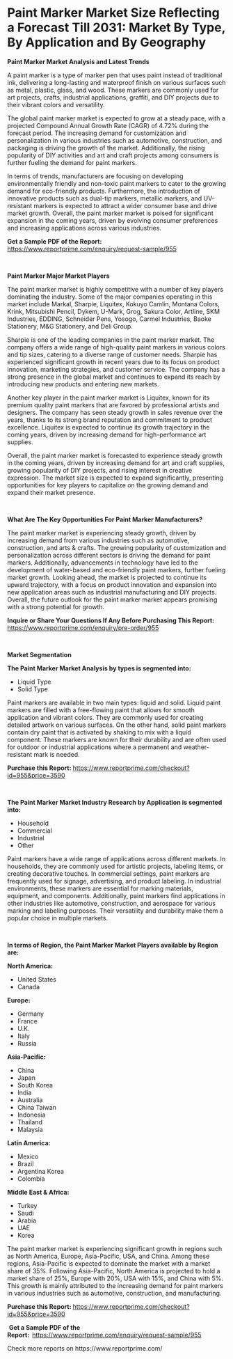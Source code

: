 <p><h1>Paint Marker Market Size Reflecting a Forecast Till 2031: Market By Type, By Application and By Geography</h1></p><p><strong>Paint Marker Market Analysis and Latest Trends</strong></p>
<p><p>A paint marker is a type of marker pen that uses paint instead of traditional ink, delivering a long-lasting and waterproof finish on various surfaces such as metal, plastic, glass, and wood. These markers are commonly used for art projects, crafts, industrial applications, graffiti, and DIY projects due to their vibrant colors and versatility.</p><p>The global paint marker market is expected to grow at a steady pace, with a projected Compound Annual Growth Rate (CAGR) of 4.72% during the forecast period. The increasing demand for customization and personalization in various industries such as automotive, construction, and packaging is driving the growth of the market. Additionally, the rising popularity of DIY activities and art and craft projects among consumers is further fueling the demand for paint markers.</p><p>In terms of trends, manufacturers are focusing on developing environmentally friendly and non-toxic paint markers to cater to the growing demand for eco-friendly products. Furthermore, the introduction of innovative products such as dual-tip markers, metallic markers, and UV-resistant markers is expected to attract a wider consumer base and drive market growth. Overall, the paint marker market is poised for significant expansion in the coming years, driven by evolving consumer preferences and increasing applications across various industries.</p></p>
<p><strong>Get a Sample PDF of the Report:&nbsp;</strong> <a href="https://www.reportprime.com/enquiry/request-sample/955">https://www.reportprime.com/enquiry/request-sample/955</a></p>
<p>&nbsp;</p>
<p><strong>Paint Marker Major Market Players</strong></p>
<p><p>The paint marker market is highly competitive with a number of key players dominating the industry. Some of the major companies operating in this market include Markal, Sharpie, Liquitex, Kokuyo Camlin, Montana Colors, Krink, Mitsubishi Pencil, Dykem, U-Mark, Grog, Sakura Color, Artline, SKM Industries, EDDING, Schneider Pens, Yosogo, Carmel Industries, Baoke Stationery, M&G Stationery, and Deli Group.</p><p>Sharpie is one of the leading companies in the paint marker market. The company offers a wide range of high-quality paint markers in various colors and tip sizes, catering to a diverse range of customer needs. Sharpie has experienced significant growth in recent years due to its focus on product innovation, marketing strategies, and customer service. The company has a strong presence in the global market and continues to expand its reach by introducing new products and entering new markets.</p><p>Another key player in the paint marker market is Liquitex, known for its premium quality paint markers that are favored by professional artists and designers. The company has seen steady growth in sales revenue over the years, thanks to its strong brand reputation and commitment to product excellence. Liquitex is expected to continue its growth trajectory in the coming years, driven by increasing demand for high-performance art supplies.</p><p>Overall, the paint marker market is forecasted to experience steady growth in the coming years, driven by increasing demand for art and craft supplies, growing popularity of DIY projects, and rising interest in creative expression. The market size is expected to expand significantly, presenting opportunities for key players to capitalize on the growing demand and expand their market presence.</p></p>
<p>&nbsp;</p>
<p><strong>What Are The Key Opportunities For Paint Marker Manufacturers?</strong></p>
<p><p>The paint marker market is experiencing steady growth, driven by increasing demand from various industries such as automotive, construction, and arts & crafts. The growing popularity of customization and personalization across different sectors is driving the demand for paint markers. Additionally, advancements in technology have led to the development of water-based and eco-friendly paint markers, further fueling market growth. Looking ahead, the market is projected to continue its upward trajectory, with a focus on product innovation and expansion into new application areas such as industrial manufacturing and DIY projects. Overall, the future outlook for the paint marker market appears promising with a strong potential for growth.</p></p>
<p><strong>Inquire or Share Your Questions If Any Before Purchasing This Report:</strong> <a href="https://www.reportprime.com/enquiry/pre-order/955">https://www.reportprime.com/enquiry/pre-order/955</a></p>
<p>&nbsp;</p>
<p><strong>Market Segmentation</strong></p>
<p><strong>The Paint Marker Market Analysis by types is segmented into:</strong></p>
<p><ul><li>Liquid Type</li><li>Solid Type</li></ul></p>
<p><p>Paint markers are available in two main types: liquid and solid. Liquid paint markers are filled with a free-flowing paint that allows for smooth application and vibrant colors. They are commonly used for creating detailed artwork on various surfaces. On the other hand, solid paint markers contain dry paint that is activated by shaking to mix with a liquid component. These markers are known for their durability and are often used for outdoor or industrial applications where a permanent and weather-resistant mark is needed.</p></p>
<p><strong>Purchase this Report:&nbsp;</strong><a href="https://www.reportprime.com/checkout?id=955&price=3590">https://www.reportprime.com/checkout?id=955&price=3590</a></p>
<p>&nbsp;</p>
<p><strong>The Paint Marker Market Industry Research by Application is segmented into:</strong></p>
<p><ul><li>Household</li><li>Commercial</li><li>Industrial</li><li>Other</li></ul></p>
<p><p>Paint markers have a wide range of applications across different markets. In households, they are commonly used for artistic projects, labeling items, or creating decorative touches. In commercial settings, paint markers are frequently used for signage, advertising, and product labeling. In industrial environments, these markers are essential for marking materials, equipment, and components. Additionally, paint markers find applications in other industries like automotive, construction, and aerospace for various marking and labeling purposes. Their versatility and durability make them a popular choice in multiple markets.</p></p>
<p>&nbsp;</p>
<p><strong>In terms of Region, the Paint Marker Market Players available by Region are:</strong></p>
<p>
    <p> <strong> North America: </strong>
        <ul>
            <li>United States</li>
            <li>Canada</li>
        </ul>
        </p> 
    <p> <strong> Europe: </strong>
        <ul>
            <li>Germany</li>
            <li>France</li>
            <li>U.K.</li>
            <li>Italy</li>
            <li>Russia</li>
        </ul>
        </p> 
    <p> <strong> Asia-Pacific: </strong>
        <ul>
            <li>China</li>
            <li>Japan</li>
            <li>South Korea</li>
            <li>India</li>
            <li>Australia</li>
            <li>China Taiwan</li>
            <li>Indonesia</li>
            <li>Thailand</li>
            <li>Malaysia</li>
        </ul>
        </p> 
    <p> <strong> Latin America: </strong>
        <ul>
            <li>Mexico</li>
            <li>Brazil</li>
            <li>Argentina Korea</li>
            <li>Colombia</li>
        </ul>
        </p> 
    <p> <strong> Middle East & Africa: </strong>
        <ul>
            <li>Turkey</li>
            <li>Saudi</li>
            <li>Arabia</li>
            <li>UAE</li>
            <li>Korea</li>
        </ul>
    </p>
    </p>
<p><p>The paint marker market is experiencing significant growth in regions such as North America, Europe, Asia-Pacific, USA, and China. Among these regions, Asia-Pacific is expected to dominate the market with a market share of 35%. Following Asia-Pacific, North America is projected to hold a market share of 25%, Europe with 20%, USA with 15%, and China with 5%. This growth is mainly attributed to the increasing demand for paint markers in various industries such as automotive, construction, and manufacturing.</p></p>
<p><strong>Purchase this Report: </strong><a href="https://www.reportprime.com/checkout?id=955&price=3590">https://www.reportprime.com/checkout?id=955&price=3590</a></p>
<p>&nbsp;<strong>Get a Sample PDF of the Report:&nbsp;&nbsp;</strong><a href="https://www.reportprime.com/enquiry/request-sample/955">https://www.reportprime.com/enquiry/request-sample/955</a></p>
<p><strong></strong></p>
<p>Check more reports on https://www.reportprime.com/</p>